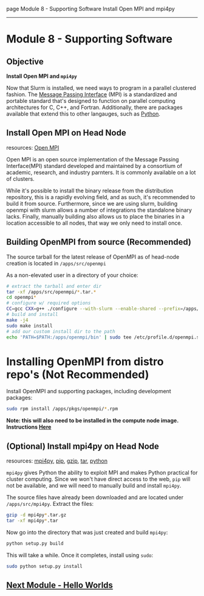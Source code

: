 page
Module 8 - Supporting Software
Install Open MPI and mpi4py

---

# Module 8 - Supporting Software

## Objective

**Install Open MPI and `mpi4py`**

Now that Slurm is installed, we need ways to program in a parallel clustered fashion. The [Message Passing Interface](https://en.wikipedia.org/wiki/Message_Passing_Interface) (MPI) is a standardized and portable standard that's designed to function on parallel computing architectures for C, C++, and Fortran. Additionally, there are packages available that extend this to other langauges, such as [Python](https://www.python.org).

## Install Open MPI on Head Node
<span class="small">resources:
[Open MPI](https://www.open-mpi.org)
</span>

<!-- TODO: Building OpenMPI -->

Open MPI is an open source implementation of the Message Passing Interface(MPI) standard developed and maintained by a consortium of academic, research, and industry parnters. It is commonly available on a lot of clusters.

While it's possible to install the binary release from the distribution repository, this is a rapidly evolving field, and as such, it's recommended to build it from source. Furthermore, since we are using slurm, building openmpi with slurm allows a number of integrations the standalone binary lacks. Finally, manually building also allows us to place the binaries in a location accessible to all nodes, that way we only need to install once.

## Building OpenMPI from source (Recommended)

The source tarball for the latest release of OpenMPI as of head-node creation is located in `/apps/src/openmpi`

As a non-elevated user in a directory of your choice:

```bash
# extract the tarball and enter dir
tar -xf /apps/src/openmpi/*.tar.*
cd openmpi*
# configure w/ required options
CC=gcc CXX=g++ ./configure --with-slurm --enable-shared --prefix=/apps/openmpi
# build and install
make -j4
sudo make install
# add our custom install dir to the path
echo 'PATH=$PATH:/apps/openmpi/bin' | sudo tee /etc/profile.d/openmpi.sh
```

# Installing OpenMPI from distro repo's (Not Recommended)

Install OpenMPI and supporting packages, including development packages:

```bash
sudo rpm install /apps/pkgs/openmpi/*.rpm
```

**Note: this will also need to be installed in the compute node image. Instructions [Here](ww)**

## (Optional) Install mpi4py on Head Node

<span class="small">resources:
[mpi4py](https://mpi4py.readthedocs.io),
[pip](https://pip.pypa.io/en/stable/),
[gzip](https://linux.die.net/man/1/gzip),
[tar](https://linux.die.net/man/1/tar),
[python](https://linux.die.net/man/1/python)
</span>

`mpi4py` gives Python the ability to exploit MPI and makes Python practical for cluster computing. Since we won't have direct access to the web, `pip` will not be available, and we will need to manually build and install `mpi4py`.

The source files have already been downloaded and are located under `/apps/src/mpi4py`. Extract the files:

```bash
gzip -d mpi4py*.tar.gz
tar -xf mpi4py*.tar
```

Now go into the directory that was just created and build `mpi4py`:

```bash
python setup.py build
```

This will take a while. Once it completes, install using `sudo`:

```bash
sudo python setup.py install
```

## [Next Module - Hello Worlds](module-9)

